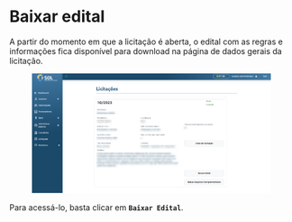 # Baixar edital

A partir do momento em que a licitação é aberta, o edital com as regras e informações fica disponível para download na página de dados gerais da licitação.

<figure><img src="../../../.gitbook/assets/baixar.png" alt=""><figcaption></figcaption></figure>

Para acessá-lo, basta clicar em **`Baixar Edital`**.
